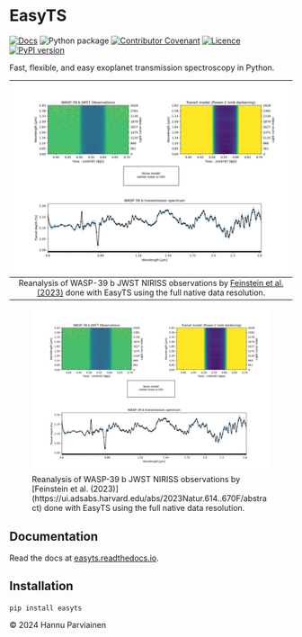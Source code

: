 # EasyTS

[![Docs](https://readthedocs.org/projects/easyts/badge/)](https://easyts.readthedocs.io)
![Python package](https://github.com/hpparvi/EasyTS/actions/workflows/python-package.yml/badge.svg)
[![Contributor Covenant](https://img.shields.io/badge/Contributor%20Covenant-2.0-4baaaa.svg)](CODE_OF_CONDUCT.md)
[![Licence](http://img.shields.io/badge/license-GPLv3-blue.svg?style=flat)](http://www.gnu.org/licenses/gpl-3.0.html)
[![PyPI version](https://badge.fury.io/py/easyts.svg)](https://badge.fury.io/py/easyts)

Fast, flexible, and easy exoplanet transmission spectroscopy in Python.

|                                                                         ![example1.png](doc/source/examples/e01/example1.png)                                                                          | 
|:------------------------------------------------------------------------------------------------------------------------------------------------------------------------------------------------------:| 
| Reanalysis of WASP-39 b  JWST NIRISS observations by [Feinstein et al. (2023)](https://ui.adsabs.harvard.edu/abs/2023Natur.614..670F/abstract) done with EasyTS using the full native data resolution. |

<figure>
  <img src="doc/source/examples/e01/example1.png" alt="example1.png"/>
  <figcaption>Reanalysis of WASP-39 b  JWST NIRISS observations by [Feinstein et al. (2023)](https://ui.adsabs.harvard.edu/abs/2023Natur.614..670F/abstract) 
  done with EasyTS using the full native data resolution.
</figcaption>
</figure>

## Documentation

Read the docs at [easyts.readthedocs.io](https://easyts.readthedocs.io).

## Installation

    pip install easyts

&copy; 2024 Hannu Parviainen
